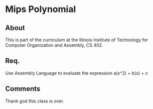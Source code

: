 ﻿# Mips Polynomial
 
 ## About
 This is part of the curriculum at the Illinois Institute of Technology for Computer Organization and Assembly, CS 402.
 
 ## Req.
 Use Assembly Language to evaluate the expression a(x^2) + b(x) + c
 
 ## Comments
 Thank god this class is over.
